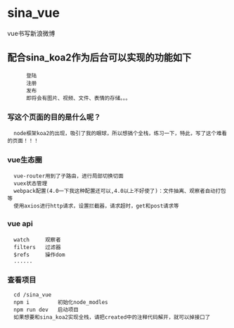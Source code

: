 # sina_vue
vue书写新浪微博
## 配合sina_koa2作为后台可以实现的功能如下
```
      登陆
      注册
      发布
      即将会有图片、视频、文件、表情的存储。。。
```
### 写这个页面的目的是什么呢？
```
  node框架koa2的出现，吸引了我的眼球，所以想搞个全栈，练习一下，特此，写了这个难看的页面！！！
```
### vue生态圈
```
  vue-router用到了子路由，进行局部切换切面
  vuex状态管理
  webpack配置(4.0一下我这种配置还可以,4.0以上不好使了)：文件抽离、观察者自动打包等
  使用axios进行http请求，设置拦截器，请求超时，get和post请求等
```

### vue api
```
  watch     观察者
  filters   过滤器
  $refs     操作dom
  ......
```

### 查看项目
```
  cd /sina_vue
  npm i         初始化node_modles
  npm run dev   启动项目
  如果想要和sina_koa2实现全栈，请把created中的注释代码解开，就可以掉接口了
```
